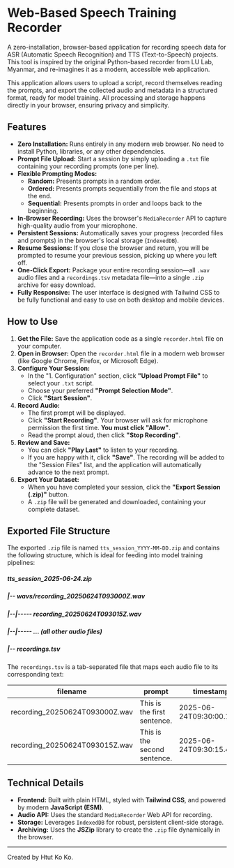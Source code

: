 # Web-Based Speech Training Recorder

A zero-installation, browser-based application for recording speech data for ASR (Automatic Speech Recognition) and TTS (Text-to-Speech) projects. This tool is inspired by the original Python-based recorder from LU Lab, Myanmar, and re-imagines it as a modern, accessible web application.

This application allows users to upload a script, record themselves reading the prompts, and export the collected audio and metadata in a structured format, ready for model training. All processing and storage happens directly in your browser, ensuring privacy and simplicity.

## Features

- **Zero Installation:** Runs entirely in any modern web browser. No need to install Python, libraries, or any other dependencies.
- **Prompt File Upload:** Start a session by simply uploading a `.txt` file containing your recording prompts (one per line).
- **Flexible Prompting Modes:**
  - **Random:** Presents prompts in a random order.
  - **Ordered:** Presents prompts sequentially from the file and stops at the end.
  - **Sequential:** Presents prompts in order and loops back to the beginning.
- **In-Browser Recording:** Uses the browser's `MediaRecorder` API to capture high-quality audio from your microphone.
- **Persistent Sessions:** Automatically saves your progress (recorded files and prompts) in the browser's local storage (`IndexedDB`).
- **Resume Sessions:** If you close the browser and return, you will be prompted to resume your previous session, picking up where you left off.
- **One-Click Export:** Package your entire recording session—all `.wav` audio files and a `recordings.tsv` metadata file—into a single `.zip` archive for easy download.
- **Fully Responsive:** The user interface is designed with Tailwind CSS to be fully functional and easy to use on both desktop and mobile devices.

## How to Use

1.  **Get the File:** Save the application code as a single `recorder.html` file on your computer.
2.  **Open in Browser:** Open the `recorder.html` file in a modern web browser (like Google Chrome, Firefox, or Microsoft Edge).
3.  **Configure Your Session:**
    - In the "1. Configuration" section, click **"Upload Prompt File"** to select your `.txt` script.
    - Choose your preferred **"Prompt Selection Mode"**.
    - Click **"Start Session"**.
4.  **Record Audio:**
    - The first prompt will be displayed.
    - Click **"Start Recording"**. Your browser will ask for microphone permission the first time. **You must click "Allow"**.
    - Read the prompt aloud, then click **"Stop Recording"**.
5.  **Review and Save:**
    - You can click **"Play Last"** to listen to your recording.
    - If you are happy with it, click **"Save"**. The recording will be added to the "Session Files" list, and the application will automatically advance to the next prompt.
6.  **Export Your Dataset:**
    - When you have completed your session, click the **"Export Session (.zip)"** button.
    - A `.zip` file will be generated and downloaded, containing your complete dataset.

## Exported File Structure

The exported `.zip` file is named `tts_session_YYYY-MM-DD.zip` and contains the following structure, which is ideal for feeding into model training pipelines:

##### tts_session_2025-06-24.zip
##### |-- wavs/recording_20250624T093000Z.wav
##### |--|----- recording_20250624T093015Z.wav
##### |--|----- ... (all other audio files)
##### |-- recordings.tsv

The `recordings.tsv` is a tab-separated file that maps each audio file to its corresponding text:

| filename                       | prompt                       | timestamp                | sample_rate | bit_depth |
| ------------------------------ | ---------------------------- | ------------------------ | ----------- | --------- |
| recording_20250624T093000Z.wav | This is the first sentence.  | 2025-06-24T09:30:00.123Z | 48000       | 16        |
| recording_20250624T093015Z.wav | This is the second sentence. | 2025-06-24T09:30:15.456Z | 48000       | 16        |

## Technical Details

- **Frontend:** Built with plain HTML, styled with **Tailwind CSS**, and powered by modern **JavaScript (ESM)**.
- **Audio API:** Uses the standard `MediaRecorder` Web API for recording.
- **Storage:** Leverages `IndexedDB` for robust, persistent client-side storage.
- **Archiving:** Uses the **JSZip** library to create the `.zip` file dynamically in the browser.

---

Created by Htut Ko Ko.
